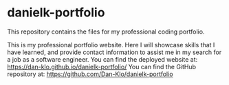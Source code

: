 # danielk-portfolio
This repository contains the files for my professional coding portfolio.

This is my professional portfolio website. Here I will showcase skills that I have learned, and provide contact information to assist me in my search for a job as a software engineer.
You can find the deployed website at: https://dan-klo.github.io/danielk-portfolio/
You can find the GitHub repository at: https://github.com/Dan-Klo/danielk-portfolio

